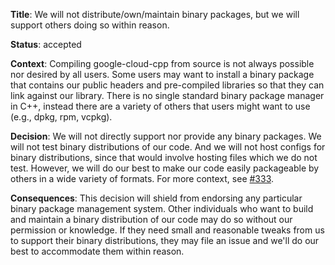 **Title**: We will not distribute/own/maintain binary packages, but we will
support others doing so within reason.

**Status**: accepted

**Context**: Compiling google-cloud-cpp from source is not always possible nor
desired by all users. Some users may want to install a binary package that
contains our public headers and pre-compiled libraries so that they can link
against our library. There is no single standard binary package manager in C++,
instead there are a variety of others that users might want to use (e.g., dpkg,
rpm, vcpkg).

**Decision**: We will not directly support nor provide any binary packages. We
will not test binary distributions of our code. And we will not host configs for
binary distributions, since that would involve hosting files which we do not
test. However, we will do our best to make our code easily packageable by others
in a wide variety of formats. For more context, see
[#333](https://github.com/googleapis/google-cloud-cpp/issues/333).

**Consequences**: This decision will shield from endorsing any particular binary
package management system. Other individuals who want to build and maintain a
binary distribution of our code may do so without our permission or knowledge.
If they need small and reasonable tweaks from us to support their binary
distributions, they may file an issue and we'll do our best to accommodate them
within reason.
